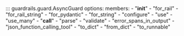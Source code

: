 <!-- ::: my_library.my_module.my_class -->


::: guardrails.guard.AsyncGuard
    options:
        members: 
            - "__init__"
            - "for_rail"
            - "for_rail_string"
            - "for_pydantic"
            - "for_string"
            - "configure"
            - "use"
            - "use_many"
            - "__call__"
            - "parse"
            - "validate"
            - "error_spans_in_output"
            - "json_function_calling_tool"
            - "to_dict"
            - "from_dict"
            - "to_runnable"
